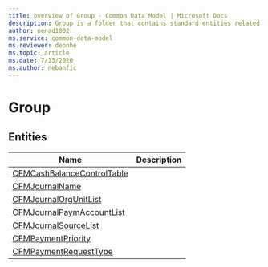```yaml
---
title: overview of Group - Common Data Model | Microsoft Docs
description: Group is a folder that contains standard entities related to the Common Data Model.
author: nenad1002
ms.service: common-data-model
ms.reviewer: deonhe
ms.topic: article
ms.date: 7/13/2020
ms.author: nebanfic
---
```


# Group


## Entities

|Name|Description|
|---|---|
|[CFMCashBalanceControlTable](CFMCashBalanceControlTable.md)||
|[CFMJournalName](CFMJournalName.md)||
|[CFMJournalOrgUnitList](CFMJournalOrgUnitList.md)||
|[CFMJournalPaymAccountList](CFMJournalPaymAccountList.md)||
|[CFMJournalSourceList](CFMJournalSourceList.md)||
|[CFMPaymentPriority](CFMPaymentPriority.md)||
|[CFMPaymentRequestType](CFMPaymentRequestType.md)||
